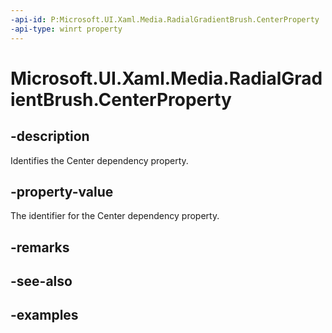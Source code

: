 ```yaml
---
-api-id: P:Microsoft.UI.Xaml.Media.RadialGradientBrush.CenterProperty
-api-type: winrt property
---
```


# Microsoft.UI.Xaml.Media.RadialGradientBrush.CenterProperty

<!--
public static Windows.UI.Xaml.DependencyProperty CenterProperty { get; }
-->


## -description
Identifies the Center dependency property.

## -property-value
The identifier for the Center dependency property.

## -remarks

## -see-also

## -examples


